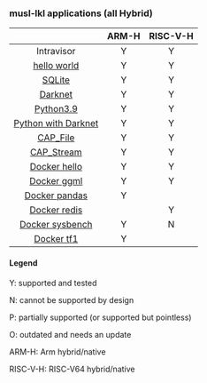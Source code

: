 


### musl-lkl applications (all Hybrid)

|                 				| ARM-H | RISC-V-H |
|:---------------:				|:-----:|:--------:|
| Intravisor 					|   Y   |    Y     |
| [hello world](./helloworld)       		|   Y   |    Y     |
| [SQLite](./sqlite)  		     		|   Y   |    Y     |
| [Darknet](./darknet)  		     	|   Y   |    Y     |
| [Python3.9](./python)  		     	|   Y   |    Y     |
| [Python with Darknet](./darknet_python)  	|   Y   |    Y     |
| [CAP_File](./cap_file)  			|   Y   |    Y     |
| [CAP_Stream](./cap_stream)  			|   Y   |    Y     |
| [Docker hello](./docker/hello)  		|   Y   |    Y     |
| [Docker ggml](./docker/ggml)  		|   Y   |    Y     |
| [Docker pandas](./docker/pandas)  		|   Y   |          |
| [Docker redis](./docker/redis)  		|       |    Y     |
| [Docker sysbench](./docker/sysbench)  	|   Y   |    N     |
| [Docker tf1](./docker/tf1)	  		|   Y   |          |

#### Legend
Y: supported and tested

N: cannot be supported by design

P: partially supported (or supported but pointless)

O: outdated and needs an update

ARM-H: Arm hybrid/native

RISC-V-H: RISC-V64 hybrid/native
